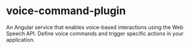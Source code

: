# voice-command-plugin
An Angular service that enables voice-based interactions using the Web Speech API. Define voice commands and trigger specific actions in your application.
